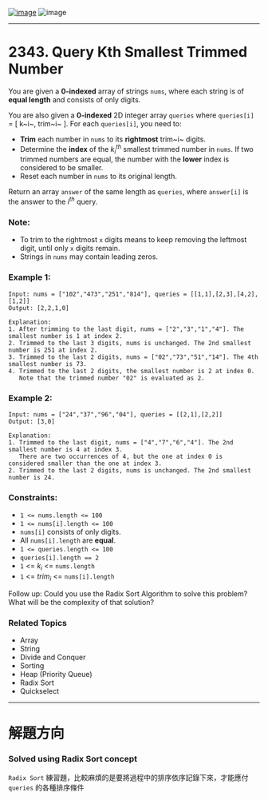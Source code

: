 [![image](https://img.shields.io/badge/Leetcode-Link-blue?logo=leetcode)](https://leetcode.com/problems/query-kth-smallest-trimmed-number/)
![image](https://img.shields.io/badge/Difficulty-Medium-yellow)

---

# 2343. Query Kth Smallest Trimmed Number

You are given a **0-indexed** array of strings `nums`, where each string is of **equal length** and consists of only digits.

You are also given a **0-indexed** 2D integer array `queries` where `queries[i]` = [ k~i~, trim~i~ ]. For each `queries[i]`, you need to:

- **Trim** each number in `nums` to its **rightmost** trim~i~ digits.
- Determine the **index** of the ${k_i}^{th}$ smallest trimmed number in `nums`. If two trimmed numbers are equal, the number with the **lower** index is considered to be smaller.
- Reset each number in `nums` to its original length.

Return an array `answer` of the same length as `queries`, where `answer[i]` is the answer to the $i^{th}$ query.

### Note:

- To trim to the rightmost `x` digits means to keep removing the leftmost digit, until only `x` digits remain.
- Strings in `nums` may contain leading zeros.

### Example 1:

```
Input: nums = ["102","473","251","814"], queries = [[1,1],[2,3],[4,2],[1,2]]
Output: [2,2,1,0]

Explanation:
1. After trimming to the last digit, nums = ["2","3","1","4"]. The smallest number is 1 at index 2.
2. Trimmed to the last 3 digits, nums is unchanged. The 2nd smallest number is 251 at index 2.
3. Trimmed to the last 2 digits, nums = ["02","73","51","14"]. The 4th smallest number is 73.
4. Trimmed to the last 2 digits, the smallest number is 2 at index 0.
   Note that the trimmed number "02" is evaluated as 2.
```

### Example 2:

```
Input: nums = ["24","37","96","04"], queries = [[2,1],[2,2]]
Output: [3,0]

Explanation:
1. Trimmed to the last digit, nums = ["4","7","6","4"]. The 2nd smallest number is 4 at index 3.
   There are two occurrences of 4, but the one at index 0 is considered smaller than the one at index 3.
2. Trimmed to the last 2 digits, nums is unchanged. The 2nd smallest number is 24.
```

### Constraints:

- `1 <= nums.length <= 100`
- `1 <= nums[i].length <= 100`
- `nums[i]` consists of only digits.
- All `nums[i].length` are **equal**.
- `1 <= queries.length <= 100`
- `queries[i].length == 2`
- `1` <= $k_i$ <= `nums.length`
- `1` <= $trim_i$ <= `nums[i].length`
 

Follow up: Could you use the Radix Sort Algorithm to solve this problem? What will be the complexity of that solution?

### Related Topics

- Array
- String
- Divide and Conquer
- Sorting
- Heap (Priority Queue)
- Radix Sort
- Quickselect
  
---

# 解題方向

### Solved using Radix Sort concept

`Radix Sort` 練習題，比較麻煩的是要將過程中的排序依序記錄下來，才能應付 `queries` 的各種排序條件